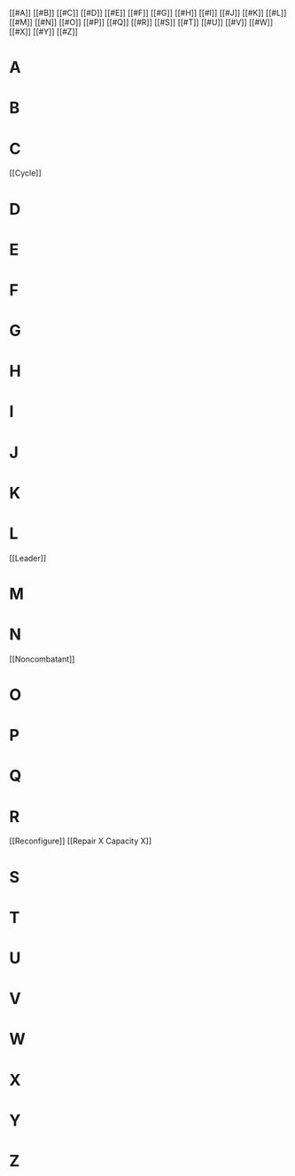 [[#A]]	[[#B]]	[[#C]]	[[#D]]	[[#E]]	[[#F]]	[[#G]]	[[#H]]	[[#I]]	[[#J]]	[[#K]]
[[#L]]	[[#M]]	[[#N]]	[[#O]]	[[#P]]	[[#Q]]	[[#R]]	[[#S]]	[[#T]]	[[#U]]	[[#V]]
[[#W]]	[[#X]]	[[#Y]]	[[#Z]]

# A
# B
# C
[[Cycle]]
# D
# E
# F
# G
# H
# I
# J
# K
# L
[[Leader]]

# M
# N
[[Noncombatant]]

# O
# P
# Q
# R
[[Reconfigure]]
[[Repair X Capacity X]]

# S
# T
# U
# V
# W
# X
# Y
# Z